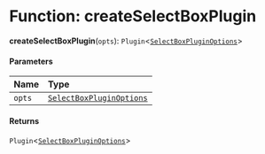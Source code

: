 # Function: createSelectBoxPlugin

**createSelectBoxPlugin**(`opts`): `Plugin`<[`SelectBoxPluginOptions`](/en/auto-docs/select-box-plugin/interfaces/SelectBoxPluginOptions.md)>

#### Parameters

| Name | Type |
| :------ | :------ |
| `opts` | [`SelectBoxPluginOptions`](/en/auto-docs/select-box-plugin/interfaces/SelectBoxPluginOptions.md) |

#### Returns

`Plugin`<[`SelectBoxPluginOptions`](/en/auto-docs/select-box-plugin/interfaces/SelectBoxPluginOptions.md)>
